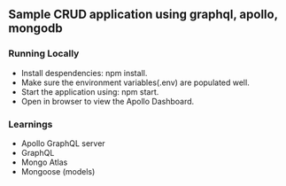 ## Sample CRUD application using graphql, apollo, mongodb

### Running Locally
-   Install despendencies: npm install.
-   Make sure the environment variables(.env) are populated well.
-   Start the application using: npm start.
-   Open in browser to view the Apollo Dashboard.

### Learnings
-   Apollo GraphQL server
-   GraphQL
-   Mongo Atlas
-   Mongoose (models)